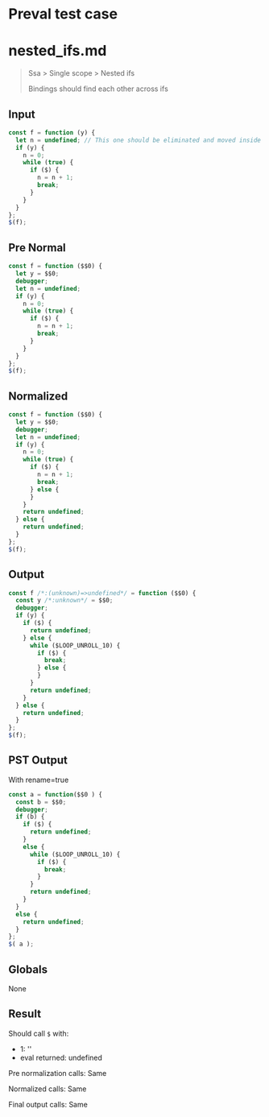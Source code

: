 # Preval test case

# nested_ifs.md

> Ssa > Single scope > Nested ifs
>
> Bindings should find each other across ifs

## Input

`````js filename=intro
const f = function (y) {
  let n = undefined; // This one should be eliminated and moved inside the `if`
  if (y) {
    n = 0;
    while (true) {
      if ($) {
        n = n + 1;
        break;
      }
    }
  }
};
$(f);
`````

## Pre Normal


`````js filename=intro
const f = function ($$0) {
  let y = $$0;
  debugger;
  let n = undefined;
  if (y) {
    n = 0;
    while (true) {
      if ($) {
        n = n + 1;
        break;
      }
    }
  }
};
$(f);
`````

## Normalized


`````js filename=intro
const f = function ($$0) {
  let y = $$0;
  debugger;
  let n = undefined;
  if (y) {
    n = 0;
    while (true) {
      if ($) {
        n = n + 1;
        break;
      } else {
      }
    }
    return undefined;
  } else {
    return undefined;
  }
};
$(f);
`````

## Output


`````js filename=intro
const f /*:(unknown)=>undefined*/ = function ($$0) {
  const y /*:unknown*/ = $$0;
  debugger;
  if (y) {
    if ($) {
      return undefined;
    } else {
      while ($LOOP_UNROLL_10) {
        if ($) {
          break;
        } else {
        }
      }
      return undefined;
    }
  } else {
    return undefined;
  }
};
$(f);
`````

## PST Output

With rename=true

`````js filename=intro
const a = function($$0 ) {
  const b = $$0;
  debugger;
  if (b) {
    if ($) {
      return undefined;
    }
    else {
      while ($LOOP_UNROLL_10) {
        if ($) {
          break;
        }
      }
      return undefined;
    }
  }
  else {
    return undefined;
  }
};
$( a );
`````

## Globals

None

## Result

Should call `$` with:
 - 1: '<function>'
 - eval returned: undefined

Pre normalization calls: Same

Normalized calls: Same

Final output calls: Same
